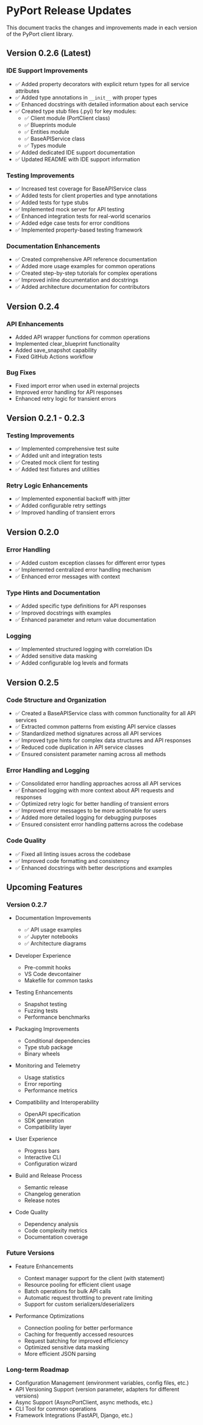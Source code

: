 # PyPort Release Updates

This document tracks the changes and improvements made in each version of the PyPort client library.

## Version 0.2.6 (Latest)

### IDE Support Improvements
- ✅ Added property decorators with explicit return types for all service attributes
- ✅ Added type annotations in `__init__` with proper types
- ✅ Enhanced docstrings with detailed information about each service
- ✅ Created type stub files (.pyi) for key modules:
  - ✅ Client module (PortClient class)
  - ✅ Blueprints module
  - ✅ Entities module
  - ✅ BaseAPIService class
  - ✅ Types module
- ✅ Added dedicated IDE support documentation
- ✅ Updated README with IDE support information

### Testing Improvements
- ✅ Increased test coverage for BaseAPIService class
- ✅ Added tests for client properties and type annotations
- ✅ Added tests for type stubs
- ✅ Implemented mock server for API testing
- ✅ Enhanced integration tests for real-world scenarios
- ✅ Added edge case tests for error conditions
- ✅ Implemented property-based testing framework

### Documentation Enhancements
- ✅ Created comprehensive API reference documentation
- ✅ Added more usage examples for common operations
- ✅ Created step-by-step tutorials for complex operations
- ✅ Improved inline documentation and docstrings
- ✅ Added architecture documentation for contributors

## Version 0.2.4

### API Enhancements
- Added API wrapper functions for common operations
- Implemented clear_blueprint functionality
- Added save_snapshot capability
- Fixed GitHub Actions workflow

### Bug Fixes
- Fixed import error when used in external projects
- Improved error handling for API responses
- Enhanced retry logic for transient errors

## Version 0.2.1 - 0.2.3

### Testing Improvements
- ✅ Implemented comprehensive test suite
- ✅ Added unit and integration tests
- ✅ Created mock client for testing
- ✅ Added test fixtures and utilities

### Retry Logic Enhancements
- ✅ Implemented exponential backoff with jitter
- ✅ Added configurable retry settings
- ✅ Improved handling of transient errors

## Version 0.2.0

### Error Handling
- ✅ Added custom exception classes for different error types
- ✅ Implemented centralized error handling mechanism
- ✅ Enhanced error messages with context

### Type Hints and Documentation
- ✅ Added specific type definitions for API responses
- ✅ Improved docstrings with examples
- ✅ Enhanced parameter and return value documentation

### Logging
- ✅ Implemented structured logging with correlation IDs
- ✅ Added sensitive data masking
- ✅ Added configurable log levels and formats

## Version 0.2.5

### Code Structure and Organization
- ✅ Created a BaseAPIService class with common functionality for all API services
- ✅ Extracted common patterns from existing API service classes
- ✅ Standardized method signatures across all API services
- ✅ Improved type hints for complex data structures and API responses
- ✅ Reduced code duplication in API service classes
- ✅ Ensured consistent parameter naming across all methods

### Error Handling and Logging
- ✅ Consolidated error handling approaches across all API services
- ✅ Enhanced logging with more context about API requests and responses
- ✅ Optimized retry logic for better handling of transient errors
- ✅ Improved error messages to be more actionable for users
- ✅ Added more detailed logging for debugging purposes
- ✅ Ensured consistent error handling patterns across the codebase

### Code Quality
- ✅ Fixed all linting issues across the codebase
- ✅ Improved code formatting and consistency
- ✅ Enhanced docstrings with better descriptions and examples

## Upcoming Features

### Version 0.2.7
- Documentation Improvements
  - ✅ API usage examples
  - ✅ Jupyter notebooks
  - ✅ Architecture diagrams

- Developer Experience
  - Pre-commit hooks
  - VS Code devcontainer
  - Makefile for common tasks

- Testing Enhancements
  - Snapshot testing
  - Fuzzing tests
  - Performance benchmarks

- Packaging Improvements
  - Conditional dependencies
  - Type stub package
  - Binary wheels

- Monitoring and Telemetry
  - Usage statistics
  - Error reporting
  - Performance metrics

- Compatibility and Interoperability
  - OpenAPI specification
  - SDK generation
  - Compatibility layer

- User Experience
  - Progress bars
  - Interactive CLI
  - Configuration wizard

- Build and Release Process
  - Semantic release
  - Changelog generation
  - Release notes

- Code Quality
  - Dependency analysis
  - Code complexity metrics
  - Documentation coverage

### Future Versions
- Feature Enhancements
  - Context manager support for the client (with statement)
  - Resource pooling for efficient client usage
  - Batch operations for bulk API calls
  - Automatic request throttling to prevent rate limiting
  - Support for custom serializers/deserializers

- Performance Optimizations
  - Connection pooling for better performance
  - Caching for frequently accessed resources
  - Request batching for improved efficiency
  - Optimized sensitive data masking
  - More efficient JSON parsing

### Long-term Roadmap
- Configuration Management (environment variables, config files, etc.)
- API Versioning Support (version parameter, adapters for different versions)
- Async Support (AsyncPortClient, async methods, etc.)
- CLI Tool for common operations
- Framework Integrations (FastAPI, Django, etc.)
